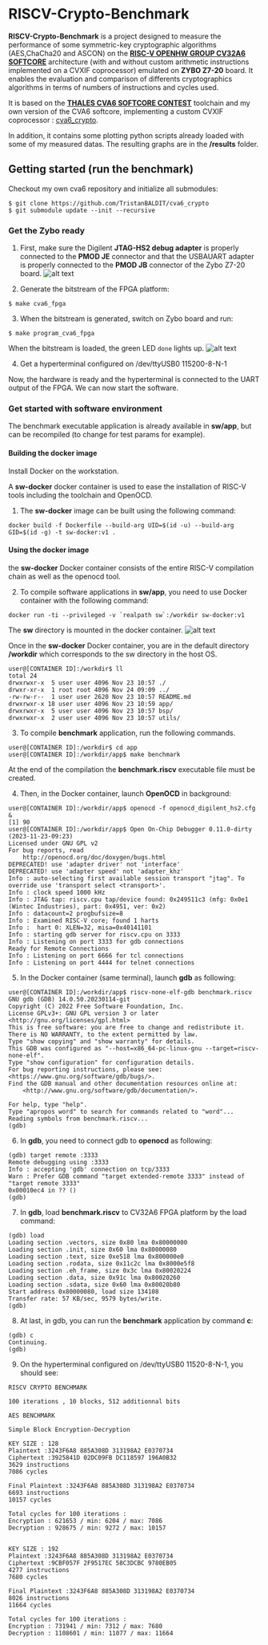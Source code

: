
# RISCV-Crypto-Benchmark

**RISCV-Crypto-Benchmark** is a project designed to measure the performance of some symmetric-key cryptographic algorithms (AES,ChaCha20 and ASCON) on the [**RISC-V OPENHW GROUP CV32A6 SOFTCORE**](https://github.com/openhwgroup/cva6) architecture (with and without custom arithmetic instructions implemented on a CVXIF coprocessor) emulated on **ZYBO Z7-20** board. It enables the evaluation and comparison of differents cryptographics algorithms in terms of numbers of instructions and cycles used. 

It is based on the [**THALES CVA6 SOFTCORE CONTEST**](https://github.com/ThalesGroup/cva6-softcore-contest/blob/cv32a6_contest_24_25) toolchain and my own version of the CVA6 softcore, implementing a custom CVXIF coprocessor : [cva6_crypto](https://github.com/TristanBALDIT/cva6_crypto).

In addition, it contains some plotting python scripts already loaded with some of my measured datas.
The resulting graphs are in the **/results** folder.

## Getting started (run the benchmark)

Checkout my own cva6 repository and initialize all submodules:
```
$ git clone https://github.com/TristanBALDIT/cva6_crypto
$ git submodule update --init --recursive
```
### Get the Zybo ready

1. First, make sure the Digilent **JTAG-HS2 debug adapter** is properly connected to the **PMOD JE** connector and that the USBAUART adapter is properly connected to the **PMOD JB** connector of the Zybo Z7-20 board.
![alt text](./docs/pictures/20201204_150708.jpg)

2. Generate the bitstream of the FPGA platform:
```
$ make cva6_fpga
```

3. When the bitstream is generated, switch on Zybo board and run:
```
$ make program_cva6_fpga
```
When the bitstream is loaded, the green LED `done` lights up.
![alt text](./docs/pictures/20201204_160542.jpg)

4. Get a hyperterminal configured on /dev/ttyUSB0 115200-8-N-1

Now, the hardware is ready and the hyperterminal is connected to the UART output of the FPGA. We can now start the software.

### Get started with software environment

The benchmark executable application is already available in **sw/app**, but can be recompiled (to change for test params for example). 

#### Building the docker image

Install Docker on the workstation.

A **sw-docker** docker container is used to ease the installation of RISC-V tools including the toolchain and OpenOCD.

1. The **sw-docker** image can be built using the following command:

```
docker build -f Dockerfile --build-arg UID=$(id -u) --build-arg GID=$(id -g) -t sw-docker:v1 .
```

#### Using the docker image

the **sw-docker** Docker container consists of the entire RISC-V compilation chain as well as the openocd tool.

2. To compile software applications in **sw/app**, you need to use Docker container with the following command:

```
docker run -ti --privileged -v `realpath sw`:/workdir sw-docker:v1
```

The **sw** directory is mounted in the docker container.
![alt text](./docs/pictures/docker_image.png)

Once in the **sw-docker** Docker container, you are in the default directory **/workdir** which corresponds to the sw directory in the host OS.

```
user@[CONTAINER ID]:/workdir$ ll
total 24
drwxrwxr-x  5 user user 4096 Nov 23 10:57 ./
drwxr-xr-x  1 root root 4096 Nov 24 09:09 ../
-rw-rw-r--  1 user user 2620 Nov 23 10:57 README.md
drwxrwxr-x 18 user user 4096 Nov 23 10:59 app/
drwxrwxr-x  5 user user 4096 Nov 23 10:57 bsp/
drwxrwxr-x  2 user user 4096 Nov 23 10:57 utils/
```

3. To compile **benchmark** application, run the following commands.
```
user@[CONTAINER ID]:/workdir$ cd app
user@[CONTAINER ID]:/workdir/app$ make benchmark

```
At the end of the compilation the **benchmark.riscv** executable file must be created.

4. Then, in the Docker container, launch **OpenOCD** in background:
```
user@[CONTAINER ID]:/workdir/app$ openocd -f openocd_digilent_hs2.cfg &
[1] 90
user@[CONTAINER ID]:/workdir/app$ Open On-Chip Debugger 0.11.0-dirty (2023-11-23-09:23)
Licensed under GNU GPL v2
For bug reports, read
    http://openocd.org/doc/doxygen/bugs.html
DEPRECATED! use 'adapter driver' not 'interface'
DEPRECATED! use 'adapter speed' not 'adapter_khz'
Info : auto-selecting first available session transport "jtag". To override use 'transport select <transport>'.
Info : clock speed 1000 kHz
Info : JTAG tap: riscv.cpu tap/device found: 0x249511c3 (mfg: 0x0e1 (Wintec Industries), part: 0x4951, ver: 0x2)
Info : datacount=2 progbufsize=8
Info : Examined RISC-V core; found 1 harts
Info :  hart 0: XLEN=32, misa=0x40141101
Info : starting gdb server for riscv.cpu on 3333
Info : Listening on port 3333 for gdb connections
Ready for Remote Connections
Info : Listening on port 6666 for tcl connections
Info : Listening on port 4444 for telnet connections
```

5. In the Docker container (same terminal), launch **gdb** as following:
```
user@[CONTAINER ID]:/workdir/app$ riscv-none-elf-gdb benchmark.riscv
GNU gdb (GDB) 14.0.50.20230114-git
Copyright (C) 2022 Free Software Foundation, Inc.
License GPLv3+: GNU GPL version 3 or later <http://gnu.org/licenses/gpl.html>
This is free software: you are free to change and redistribute it.
There is NO WARRANTY, to the extent permitted by law.
Type "show copying" and "show warranty" for details.
This GDB was configured as "--host=x86_64-pc-linux-gnu --target=riscv-none-elf".
Type "show configuration" for configuration details.
For bug reporting instructions, please see:
<https://www.gnu.org/software/gdb/bugs/>.
Find the GDB manual and other documentation resources online at:
    <http://www.gnu.org/software/gdb/documentation/>.

For help, type "help".
Type "apropos word" to search for commands related to "word"...
Reading symbols from benchmark.riscv...
(gdb)
```

6. In **gdb**, you need to connect gdb to **openocd** as following:
```
(gdb) target remote :3333
Remote debugging using :3333
Info : accepting 'gdb' connection on tcp/3333
Warn : Prefer GDB command "target extended-remote 3333" instead of "target remote 3333"
0x00010ec4 in ?? ()
(gdb)
```

7. In **gdb**, load **benchmark.riscv** to CV32A6 FPGA platform by the load command:
```
(gdb) load
Loading section .vectors, size 0x80 lma 0x80000000
Loading section .init, size 0x60 lma 0x80000080
Loading section .text, size 0xe518 lma 0x800000e0
Loading section .rodata, size 0x11c2c lma 0x8000e5f8
Loading section .eh_frame, size 0x3c lma 0x80020224
Loading section .data, size 0x91c lma 0x80020260
Loading section .sdata, size 0x60 lma 0x80020b80
Start address 0x80000080, load size 134108
Transfer rate: 57 KB/sec, 9579 bytes/write.
(gdb) 
```

8. At last, in gdb, you can run the **benchmark** application by command **c**:
```
(gdb) c
Continuing.
(gdb) 
```

9. On the hyperterminal configured on /dev/ttyUSB0 11520-8-N-1, you should see:
```
RISCV CRYPTO BENCHMARK

100 iterations , 10 blocks, 512 additionnal bits

AES BENCHMARK

Simple Block Encryption-Decryption

KEY SIZE : 128
Plaintext :3243F6A8 885A308D 313198A2 E0370734
Ciphertext :3925841D 02DC09FB DC118597 196A0B32
3629 instructions
7086 cycles

Final Plaintext :3243F6A8 885A308D 313198A2 E0370734
6693 instructions
10157 cycles

Total cycles for 100 iterations :
Encryption : 621653 / min: 6204 / max: 7086
Decryption : 928675 / min: 9272 / max: 10157


KEY SIZE : 192
Plaintext :3243F6A8 885A308D 313198A2 E0370734
Ciphertext :9CBF057F 2F9517EC 58C3DCBC 9780EB05
4277 instructions
7680 cycles

Final Plaintext :3243F6A8 885A308D 313198A2 E0370734
8026 instructions
11664 cycles

Total cycles for 100 iterations :
Encryption : 731941 / min: 7312 / max: 7680
Decryption : 1108601 / min: 11077 / max: 11664

```





